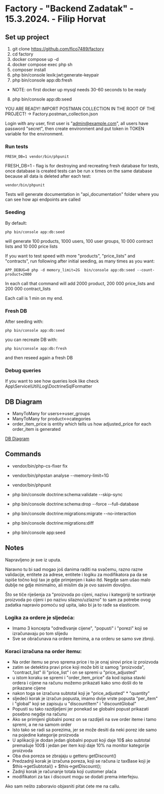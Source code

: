 # Factory - "Backend Zadatak" - 15.3.2024. - Filip Horvat

## Set up project

1. git clone https://github.com/fico7489/factory
2. cd factory
3. docker compose up -d
4. docker compose exec php sh
5. composer install
6. php bin/console lexik:jwt:generate-keypair
7. php bin/console app:db:fresh
 - NOTE: on first docker up mysql needs 30-60 seconds to be ready
8. php bin/console app:db:seed

YOU ARE READY! IMPORT POSTMAN COLLECTION IN THE ROOT OF THE PROJECT! -> Factory.postman_collection.json

Login with any user, first user is "admin@example.com", all users have password "secret", then create environment and put token in TOKEN variable for the environment.

### Run tests

```
FRESH_DB=1 vendor/bin/phpunit
```

FRESH_DB=1 - flag is for destroying and recreating fresh database for tests, once database is created 
tests can be run x times on the same database because all data is deleted after each test:

```
vendor/bin/phpunit
```

Tests will generate documentation in "api_documentation" folder where you can see how api endpoints are called

### Seeding

By default:

```
php bin/console app:db:seed
```

will generate 100 products, 1000 users, 100 user groups, 10 000 contract lists and 10 000 price lists

If you want to test speed with more "products", "price_lists" and "contracts", run following after initial seeding, as many times as you want:

```
APP_DEBUG=0 php -d memory_limit=2G  bin/console app:db:seed --count-product=2000
```

In each call that command will add 2000 product, 200 000 price_lists  and 200 000 contract_lists

Each call is 1 min on my end.

### Fresh DB

After seeding with: 

```
php bin/console app:db:seed
```

you can recreate DB with:

```
php bin/console app:db:fresh
```

and then reseed again a fresh DB

### Debug queries

If you want to see how queries look like check App\Service\Util\Log\DoctrineSqlFormatter


## DB Diagram

- ManyToMany for users<->user_groups
- ManyToMany for product<->categories
- order_item_price is entity which tells us how adjusted_price for each order_item is generated

[DB Diagram](docs/factory.png)

## Commands

- vendor/bin/php-cs-fixer fix
- vendor/bin/phpstan analyse --memory-limit=1G
- vendor/bin/phpunit
- php bin/console doctrine:schema:validate --skip-sync


- php bin/console doctrine:schema:drop --force --full-database
- php bin/console doctrine:migrations:migrate  --no-interaction
- php bin/console doctrine:migrations:diff
- php bin/console app:seed

## Notes

Napravljeno je sve iz uputa. 

Naravno tu bi sad mogao još danima raditi na svačemu, razno razne validacije, entitete za adrese, entitete i logiku za modifikatora
pa da se ispiše točno koji tax je gdje primjenjen i kako itd. Negdje sam ušao malo dublje ne gdje minimalno, ali mislim da je ovo sasvim dovoljno.

Što se tiče riješenja za "proizvoda po cijeni, nazivu i kategoriji te sortiranje proizvoda po cijeni i po nazivu silazno/uzlazno"
to sam za potrebe ovog zadatka napravio pomoću sql upita, iako bi ja to rađe sa elasticom.

### Logika za ordere je sljedeća:

- Imamo 3 koncepta "određivanje cijene", "popusti" i "porezi" koji se izračunavaju po tom slijedu
- Sve se obračunava na ordere itemima, a na orderu se samo sve zbroji.

### Koraci izračuna na order itemu:

- Na order itemu se prvo sprema price i to je onaj sirovi price iz proizvoda
- zatim se detektira pravi price koji može biti iz samog "proizvoda", "contract_list" ili "price_list" i on se spremi u "price_adjusted"
- u istom koraku se spremi i "order_item_price" da kod ispisa stavki ordera i cijene na računu možemo prikazati kako smo došli do te prikazane cijene
- nakon toga se izračuna subtotal koji je "price_adjusted" * "quantity"
- sljedeći korak je izračun popusta, imamo dvije vrste popusta "per_item" i "global" koji se zapisuju u "discountItem" i "discountGlobal"
- Popusti su tako razdijeljeni jer ponekad se globalni popust prikazati posebno negdje na računu 
- Ako se primijeni globalni porez on se razdijeli na sve order iteme i tamo spremi, a ne na samom order 
- Isto tako se radi sa porezima, jer se može desiti da neki porez ide samo na pojedine kategorije proizvoda 
- U aplikaciji je dodan jedan globalni popust koji daje 10$ ako subtotal premašuje 100$ i jedan per item koji daje 10% na monitor kategorije proizvoda
- Oba dva poreza se zbrajaju u getteru getDiscount()
- Predzadnji korak je izračuna poreza, koji se računa iz taxBase koji je $this->getSubtotal() + $this->getDiscount();
- Zadnji korak je računanje totala koji customer plaća
- modifikatori za tax i discount mogu se dodati prema interfejsu.

Ako sam nešto zaboravio objasniti pitat ćete me na callu.

